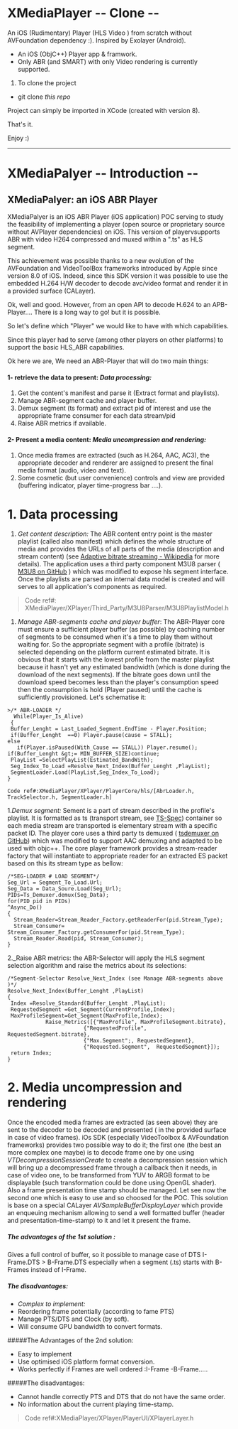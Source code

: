 # XMediaPlayer -- Clone --
An iOS (Rudimentary) Player  (HLS Video ) from scratch without AVFoundation dependency :). Inspired by Exolayer (Android).
* An iOS (ObjC++) Player app & framwork.
* Only ABR (and SMART) with only Video rendering is currently supported.
  
   
1. To clone the project
  * git clone _this repo_   


Project can simply be imported in XCode (created with version 8).

That's it.

Enjoy :)

******************

# XMediaPalyer -- Introduction --

## XMediaPalyer: an iOS ABR Player
XMediaPalyer is an iOS ABR Player (iOS application) POC serving  to study the feasibility of implementing a player (open source or proprietary source without AVPlayer dependencies) on iOS. This version of playervsupports ABR with video H264 compressed and muxed within a &quot;.ts&quot; as HLS segment.

This achievement was possible thanks to a new evolution of the AVFoundation and VideoToolBox frameworks introduced by Apple since version 8.0 of iOS. Indeed, since this SDK version it was possible to use the embedded  H.264 H/W decoder to decode avc/video format and render it in a provided surface (CALayer).

Ok, well and good. However, from an open API to decode H.624 to an APB-Player.... There is a long way to go! but it is  possible.

So let&#39;s define which &quot;Player&quot; we would like to have with which capabilities.

Since this player had to serve (among other players on other platforms) to support the basic HLS_ABR capabilities.

Ok here we are, We need an ABR-Player that will do two main things:

#### 1- retrieve the data to present: _Data processing:_

1. Get the content&#39;s manifest and parse it (Extract format and playlists).
2. Manage ABR-segment cache and player buffer.
3. Demux segment (ts format) and extract pid of interest and use the appropriate frame consumer for each data stream/pid
4. Raise ABR metrics if available.

#### 2- Present a media content: _Media uncompression and rendering:_

1. Once media frames are extracted (such as H.264, AAC, AC3), the appropriate decoder and renderer are assigned to present the final media format (audio, video and text).
2. Some cosmetic (but user convenience) controls and view are provided (buffering indicator, player time-progress bar ....).

# 1. Data processing

1. _Get content description:_ The ABR content entry point is the master playlist (called also manifest) which defines the whole structure of media and provides the URLs of all parts of the media (description and stream content)  (see  [Adaptive bitrate streaming - Wikipedia](https://en.wikipedia.org/wiki/Adaptive_bitrate_streaming)  for more details). The application uses a third party component M3U8 parser ( [ M3U8 on GitHub](https://github.com/alexsun/M3U8Paser/tree/master/M3U8Kit) ) which was modified to expose hls segment interface. Once the playlists are parsed an internal data model is created and will serves to all application&#39;s components as required.
>Code ref#: XMediaPlayer/XPlayer/Third_Party/M3U8Parser/M3U8PlaylistModel.h


1. _Manage ABR-segments cache and player buffer_:  The ABR-Player core must ensure a sufficient player buffer (as possible) by caching number of segments to be consumed when it&#39;s a time to play them without waiting for. So the appropriate segment with a profile (bitrate) is selected depending on the platform current estimated bitrate. It is obvious that it starts with the lowest profile from the master playlist because it hasn&#39;t  yet any  estimated bandwidth (which is done during the download of the next segments). If the bitrate goes down until the download speed becomes less than the player&#39;s consumption speed then the consumption is hold (Player paused) until the cache is sufficiently provisioned. Let&#39;s schematise it:
 
``` 
>/* ABR-LOADER */
  While(Player_Is_Alive)
 {
 Buffer_Lenght = Last_Loaded_Segment.EndTime - Player.Position;
 if(Buffer_Lenght  ==0) Player.pause(cause = STALL);
else
   if(Player.isPaused(With_Cause == STALL)) Player.resume();
if(Buffer_Lenght &gt;= MIN_BUFFER_SIZE)continue;
 PlayList =SelectPlayList(Estimated_BandWith);
 Seg_Index_To_Load =Resolve_Next_Index(Buffer_Lenght ,PlayList);
 SegmentLoader.Load(PlayList,Seg_Index_To_Load);
}
 
Code ref#:XMediaPlayer/XPlayer/PlayerCore/hls/[AbrLoader.h, TrackSelector.h, SegmentLoader.h]
```

1._Demux segment:_ Sement is a part of stream described in the profile&#39;s playlist. It is formatted as ts (transport stream, see  [TS-Spec](https://fr.wikipedia.org/wiki/MPEG_Transport_Stream)) container so each media stream are transported  is elementary stream with a specific packet ID. The player core uses a third party ts demuxed ( [tsdemuxer on GitHub](https://github.com/clark15b/tsdemuxer)) which was modified to support AAC demuxing and adapted to be used with objc++. The core player framework provides a stream-reader factory that will instantiate to appropriate reader for an extracted ES packet based on this its stream type as bellow:


```
/*SEG-LOADER # LOAD SEGMENT*/
Seg_Url = Segment_To_Load.Url;
Seg_Data = Data_Soure.Load(Seg_Url);
PIDs=Ts_Demuxer.demux(Seg_Data);
for(PID pid in PIDs)
^Async_Do()
{
  Stream_Reader=Stream_Reader_Factory.getReaderFor(pid.Stream_Type);
  Stream_Consumer= Stream_Consumer_Factory.getConsumerFor(pid.Stream_Type);
  Stream_Reader.Read(pid, Stream_Consumer);
}

```



2._Raise ABR metrics: the ABR-Selector will apply the HLS segment selection algorithm and raise the metrics about its selections:

```
/*Segment-Selector Resolve_Next_Index (see Manage ABR-segments above )*/
Resolve_Next_Index(Buffer_Lenght ,PlayList)
{
 Index =Resolve_Standard(Buffer_Lenght ,PlayList);
 RequestedSegment =Get_Segment(CurrentProfile,Index);
 MaxProfileSegment=Get_Segment(MaxProfile,Index);
            Raise_Metrics([{"MaxProfile", MaxProfileSegment.bitrate},
                        {"RequestedProfile", RequestedSegment.bitrate},
                        {"Max.Segment";, RequestedSegment},
                        {"Requested.Segment",  RequestedSegment}]);
 return Index;
}

```



# 2. Media uncompression and rendering

Once the encoded media frames are extracted (as seen above) they are sent to the decoder to be decoded and presented ( in the provided surface in case of video frames). iOs SDK (especially VideoToolbox &amp; AVFoundation frameworks) provides two possible way to do it; the first one (the best an more complex one maybe) is to decode frame one by one using _VTDecompressionSessionCreate_  to create a decompression session which will bring up a decompressed frame through a callback then it needs, in case of video one, to be transformed from YUV to ARGB format to be displayable (such transformation could be done using OpenGL shader). Also a frame presentation time stamp should be managed. Let see now the second one which is  easy to use and so choosed for the POC.  This solution is base on a special CALayer  _AVSampleBufferDisplayLayer_ which provide an enqueuing mechanism allowing to send a well formatted buffer (header and presentation-time-stamp) to it and let it present the frame.

##### The advantages of the 1st solution : 
Gives a full control of buffer, so it possible to manage case of  DTS I-Frame.DTS &gt; B-Frame.DTS especially when a segment (.ts) starts with B-Frames instead of I-Frame.

##### The disadvantages:

- _Complex to implement:_
- Reordering frame potentially (according to fame PTS)
- Manage PTS/DTS and Clock (by soft).
- Will consume GPU bandwidth to convert formats.

#####The Advantages of the 2nd solution:

- Easy to implement
- Use optimised iOS platform format conversion.
- Works perfectly if Frames are well ordered :I-Frame -B-Frame.....

#####The disadvantages:

- Cannot handle correctly PTS and DTS that do not have the same order.
- No information about the current playing time-stamp.

>Code ref#:XMediaPlayer/XPlayer/PlayerUI/XPlayerLayer.h
